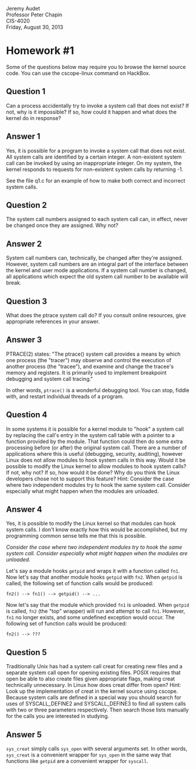 Jeremy Audet  
Professor Peter Chapin  
CIS-4020  
Friday, August 30, 2013  

Homework #1
===========

Some of the questions below may require you to browse the kernel source code.
You can use the cscope-linux command on HackBox.

Question 1
----------

Can a process accidentally try to invoke a system call that does not exist? If
not, why is it impossible? If so, how could it happen and what does the kernel
do in response?

Answer 1
--------

Yes, it is possible for a program to invoke a system call that does not exist.
All system calls are identified by a certain integer. A non-existent system call
can be invoked by using an inappropriate integer. On my system, the kernel
responds to requests for non-existent system calls by returning -1.

See the file q1.c for an example of how to make both correct and incorrect
system calls.

Question 2
----------

The system call numbers assigned to each system call can, in effect, never be
changed once they are assigned. Why not?

Answer 2
--------

System call numbers can, technically, be changed after they're assigned.
However, system call numbers are an integral part of the interface between the
kernel and user mode applications. If a system call number is changed, all
applications which expect the old system call number to be available will break.

Question 3
----------

What does the ptrace system call do? If you consult online resources, give
appropriate references in your answer.

Answer 3
--------

PTRACE(2) states: "The ptrace() system call provides a means by which one
process (the "tracer") may observe and control the execution of another process
(the "tracee"), and examine and change the tracee's memory and registers. It is
primarily used to implement breakpoint debugging and system call tracing."

In other words, `ptrace()` is a wonderful debugging tool. You can stop, fiddle
with, and restart individual threads of a program.

Question 4
----------

In some systems it is possible for a kernel module to "hook" a system call by
replacing the call's entry in the system call table with a pointer to a function
provided by the module. That function could then do some extra processing before
(or after) the original system call. There are a number of applications where
this is useful (debugging, security, auditing), however Linux does not allow
modules to hook system calls in this way. Would it be possible to modify the
Linux kernel to allow modules to hook system calls? If not, why not? If so, how
would it be done? Why do you think the Linux developers chose not to support
this feature? Hint: Consider the case where two independent modules try to hook
the same system call. Consider especially what might happen when the modules are
unloaded.

Answer 4
--------

Yes, it is possible to modify the Linux kernel so that modules can hook system
calls. I don't know exactly how this would be accomplished, but my programming
common sense tells me that this is possible.

_Consider the case where two independent modules try to hook the same system
call. Consider especially what might happen when the modules are unloaded._

Let's say a module hooks `getpid` and wraps it with a function called `fn1`.
Now let's say that another module hooks `getpid` with `fn2`. When `getpid` is
called, the following set of function calls would be produced:

    fn2() --> fn1() --> getpid() --> ...

Now let's say that the module which provided `fn1` is unloaded. When `getpid` is
called, `fn2` (the "top" wrapper) will run and attempt to call `fn1`. However,
`fn1` no longer exists, and some undefined exception would occur. The following
set of function calls would be produced:

    fn2() --> ???

Question 5
----------

Traditionally Unix has had a system call creat for creating new files and a
separate system call open for opening existing files. POSIX requires that open
be able to also create files given appropriate flags, making creat technically
unnecessary. In Linux how does creat differ from open? Hint: Look up the
implementation of creat in the kernel source using cscope. Because system calls
are defined in a special way you should search for uses of SYSCALL\_DEFINE2 and
SYSCALL\_DEFINE3 to find all system calls with two or three parameters
respectively. Then search those lists manually for the calls you are interested
in studying.

Answer 5
--------

`sys_creat` simply calls `sys_open` with several arguments set. In other words,
`sys_creat` is a convenient wrapper for `sys_open` in the same way that
functions like `getpid` are a convenient wrapper for `syscall`.

